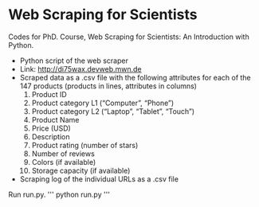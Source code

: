 # Web Scraping for Scientists

Codes for PhD. Course, Web Scraping for Scientists: An Introduction with Python.

- Python script of the web scraper
- Link: http://di75wax.devweb.mwn.de
- Scraped data as a .csv file with the following attributes for each of the 147 
products (products in lines, attributes in columns)
  1. Product ID
  2. Product category L1 (“Computer”, “Phone”)
  3. Product category L2 (“Laptop”, “Tablet”, “Touch”)
  4. Product Name
  5. Price (USD)
  6. Description
  7. Product rating (number of stars)
  8. Number of reviews
  9. Colors (if available)
  10. Storage capacity (if available)
- Scraping log of the individual URLs as a .csv file

Run run.py.
'''
python run.py
'''
